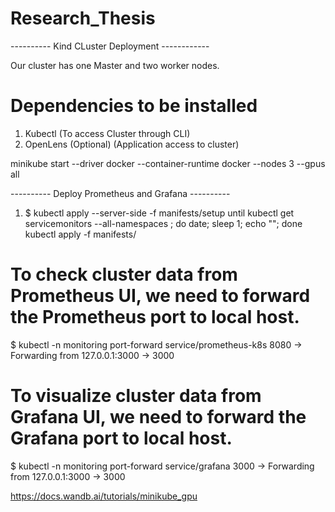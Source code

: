 # Research_Thesis

---------- Kind CLuster Deployment ------------

Our cluster has one Master and two worker nodes.

# Dependencies to be installed
1. Kubectl (To access Cluster through CLI)
2. OpenLens (Optional) (Application access to cluster)

minikube start --driver docker --container-runtime docker --nodes 3 --gpus all

---------- Deploy Prometheus and Grafana ----------

1. $  kubectl apply --server-side -f manifests/setup
until kubectl get servicemonitors --all-namespaces ; do date; sleep 1; echo ""; done
kubectl apply -f manifests/


# To check cluster data from Prometheus UI, we need to forward the Prometheus port to local host.

$ kubectl -n monitoring port-forward service/prometheus-k8s 8080
-> Forwarding from 127.0.0.1:3000 -> 3000

# To visualize cluster data from Grafana UI, we need to forward the Grafana port to local host.

$ kubectl -n monitoring port-forward service/grafana 3000
-> Forwarding from 127.0.0.1:3000 -> 3000

https://docs.wandb.ai/tutorials/minikube_gpu

